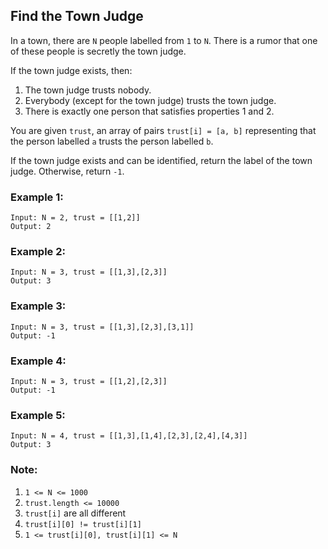 ## Find the Town Judge

In a town, there are `N` people labelled from `1` to `N`.  There is a rumor that one of these people is secretly the town judge.

If the town judge exists, then:

1. The town judge trusts nobody.
2. Everybody (except for the town judge) trusts the town judge.
3. There is exactly one person that satisfies properties 1 and 2.

You are given `trust`, an array of pairs `trust[i] = [a, b]` representing that the person labelled `a` trusts the person labelled `b`.

If the town judge exists and can be identified, return the label of the town judge.  Otherwise, return `-1`.


### Example 1:

```
Input: N = 2, trust = [[1,2]]
Output: 2
```

### Example 2:

```
Input: N = 3, trust = [[1,3],[2,3]]
Output: 3
```

### Example 3:

```
Input: N = 3, trust = [[1,3],[2,3],[3,1]]
Output: -1
```

### Example 4:

```
Input: N = 3, trust = [[1,2],[2,3]]
Output: -1
```

### Example 5:

```
Input: N = 4, trust = [[1,3],[1,4],[2,3],[2,4],[4,3]]
Output: 3
```

### Note:

1. `1 <= N <= 1000`
2. `trust.length <= 10000`
3. `trust[i]` are all different
4. `trust[i][0] != trust[i][1]`
5. `1 <= trust[i][0], trust[i][1] <= N`